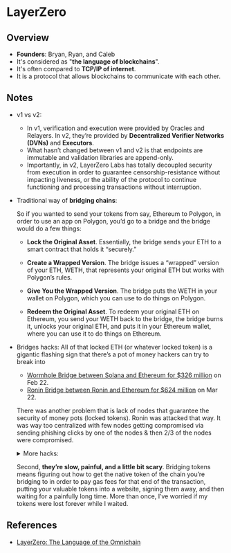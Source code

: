 # LayerZero

## Overview

- **Founders**: Bryan, Ryan, and Caleb
- It's considered as "**the language of blockchains**".
- It's often compared to **TCP/IP of internet**.
- It is a protocol that allows blockchains to communicate with each other.

## Notes

- v1 vs v2:
  - In v1, verification and execution were provided by Oracles and Relayers. In v2, they’re provided by **Decentralized Verifier Networks (DVNs)** and **Executors**.
  - What hasn’t changed between v1 and v2 is that endpoints are immutable and validation libraries are append-only.
  - Importantly, in v2, LayerZero Labs has totally decoupled security from execution in order to guarantee censorship-resistance without impacting liveness, or the ability of the protocol to continue functioning and processing transactions without interruption.

- Traditional way of **bridging chains**:
  
  So if you wanted to send your tokens from say, Ethereum to Polygon, in order to use an app on Polygon, you’d go to a bridge and the bridge would do a few things:

  - **Lock the Original Asset**. Essentially, the bridge sends your ETH to a smart contract that holds it “securely.”

  - **Create a Wrapped Version**. The bridge issues a “wrapped” version of your ETH, WETH, that represents your original ETH but works with Polygon’s rules.

  - **Give You the Wrapped Version**. The bridge puts the WETH in your wallet on Polygon, which you can use to do things on Polygon.

  - **Redeem the Original Asset**. To redeem your original ETH on Ethereum, you send your WETH back to the bridge, the bridge burns it, unlocks your original ETH, and puts it in your Ethereum wallet, where you can use it to do things on Ethereum.

- Bridges hacks: All of that locked ETH (or whatever locked token) is a gigantic flashing sign that there’s a pot of money hackers can try to break into
  - [Wormhole Bridge between Solana and Ethereum for $326 million](https://cointelegraph.com/news/wormhole-token-bridge-loses-321m-in-largest-hack-so-far-in-2022) on Feb 22.
  - [Ronin Bridge between Ronin and Ethereum for $624 million](https://www.coindesk.com/tech/2022/03/29/axie-infinitys-ronin-network-suffers-625m-exploit/) on Mar 22.
  
  There was another problem that is lack of nodes that guarantee the security of money pots (locked tokens). Ronin was attacked that way. It was way too centralized with few nodes getting compromised via sending phishing clicks by one of the nodes & then 2/3 of the nodes were compromised.

  <details><summary>More hacks:</summary>

  ![](../img/crosschain_bridge_hacks.png)

  </details>

  Second, **they’re slow, painful, and a little bit scary**. Bridging tokens means figuring out how to get the native token of the chain you’re bridging to in order to pay gas fees for that end of the transaction, putting your valuable tokens into a website, signing them away, and then waiting for a painfully long time. More than once, I’ve worried if my tokens were lost forever while I waited.

## References

- [LayerZero: The Language of the Omnichain](https://www.notboring.co/p/layerzero-the-language-of-the-omnnichain)

